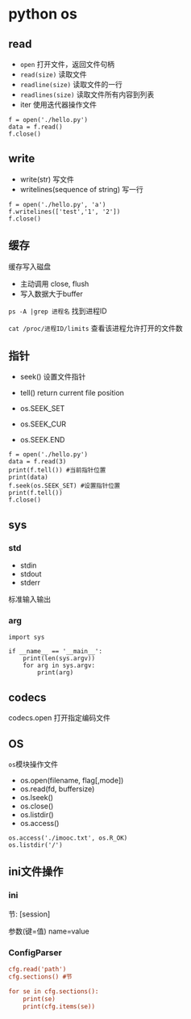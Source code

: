 # python os

## read
- `open` 打开文件，返回文件句柄
- `read(size)` 读取文件
- `readline(size)` 读取文件的一行
- `readlines(size)` 读取文件所有内容到列表
- iter 使用迭代器操作文件

```
f = open('./hello.py')
data = f.read()
f.close()
```


## write

- write(str) 写文件
- writelines(sequence of string) 写一行

```
f = open('./hello.py', 'a')
f.writelines(['test','1', '2'])
f.close()
```

## 缓存

缓存写入磁盘

- 主动调用 close, flush
- 写入数据大于buffer

`ps -A |grep 进程名` 找到进程ID

`cat /proc/进程ID/limits` 查看该进程允许打开的文件数

## 指针

- seek() 设置文件指针
- tell() return current file position

- os.SEEK_SET
- os.SEEK_CUR
- os.SEEK.END

```
f = open('./hello.py')
data = f.read(3)
print(f.tell()) #当前指针位置
print(data)
f.seek(os.SEEK_SET) #设置指针位置
print(f.tell())
f.close()
```

## sys

### std

- stdin
- stdout
- stderr

标准输入输出

### arg

```
import sys

if __name__ == '__main__':
    print(len(sys.argv))
    for arg in sys.argv:
        print(arg)
```

## codecs

codecs.open 打开指定编码文件

## OS 

`os`模块操作文件

- os.open(filename, flag[,mode])
- os.read(fd, buffersize)
- os.lseek()
- os.close()
- os.listdir()
- os.access()

```
os.access('./imooc.txt', os.R_OK)
os.listdir('/')
```

## ini文件操作

### ini

节: [session]

参数(键=值) name=value

### ConfigParser

```cfg = configparser.configparser 初始化
cfg.read('path')
cfg.sections() #节

for se in cfg.sections():
    print(se)
    print(cfg.items(se))
```
